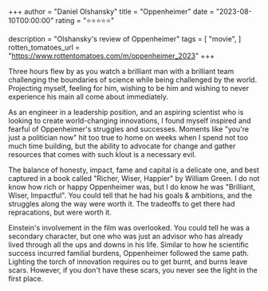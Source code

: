 +++
author = "Daniel Olshansky"
title = "Oppenheimer"
date = "2023-08-10T00:00:00"
rating = "⭐⭐⭐⭐⭐"

description = "Olshansky's review of Oppenheimer"
tags = [
    "movie",
]
rotten_tomatoes_url = "https://www.rottentomatoes.com/m/oppenheimer_2023"
+++

Three hours flew by as you watch a brilliant man with a brilliant team challenging the boundaries of science while being challenged by the world. Projecting myself, feeling for him, wishing to be him and wishing to never experience his main all come about immediately.

As an engineer in a leadership position, and an aspiring scientist who is looking to create world-changing innovations, I found myself inspired and fearful of Oppenheimer's struggles and successes. Moments like "you're just a politician now" hit too true to home on weeks when I spend not too much time building, but the ability to advocate for change and gather resources that comes with such klout is a necessary evil.

The balance of honesty, impact, fame and capital is a delicate one, and best captured in a book called "Richer, Wiser, Happier" by William Green. I do not know how rich or happy Oppenheimer was, but I do know he was "Brilliant, Wiser, Impactful". You could tell that he had his goals & ambitions, and the struggles along the way were worth it. The tradeoffs to get there had repracations, but were worth it.

Einstein's involvement in the film was overlooked. You could tell he was a secondary character, but one who was just an advisor who has already lived through all the ups and downs in his life. Similar to how he scientific success incurred familial burdens, Oppenheimer followed the same path. Lighting the torch of innovation requires ou to get burnt, and burns leave scars. However, if you don't have these scars, you never see the light in the first place.
